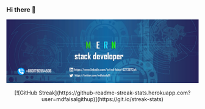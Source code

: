 ### Hi there 👋

<!--
**mdfaisalgithup/mdfaisalgithup** is a ✨ _special_ ✨ repository because its `README.md` (this file) appears on your GitHub profile.

Here are some ideas to get you started:

-->

![banner](https://raw.githubusercontent.com/mdfaisalgithup/mdfaisalgithup/main/web-3706551_1280%20copy%202.png)




<p align="center">
[![GitHub Streak](https://github-readme-streak-stats.herokuapp.com?user=mdfaisalgithup)](https://git.io/streak-stats)
</p>

